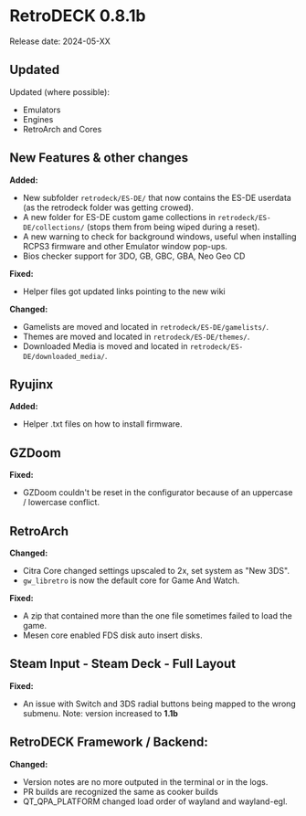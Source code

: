 # RetroDECK 0.8.1b

Release date: 2024-05-XX

## Updated

Updated (where possible):

- Emulators
- Engines
- RetroArch and Cores

## New Features & other changes

**Added:**

- New subfolder `retrodeck/ES-DE/` that now contains the ES-DE userdata (as the retrodeck folder was getting crowed).
- A new folder for ES-DE custom game collections in `retrodeck/ES-DE/collections/` (stops them from being wiped during a reset).
- A new warning to check for background windows, useful when installing RCPS3 firmware and other Emulator window pop-ups.
- Bios checker support for 3DO, GB, GBC, GBA, Neo Geo CD

**Fixed:**

- Helper files got updated links pointing to the new wiki

**Changed:**

- Gamelists are moved and located in  `retrodeck/ES-DE/gamelists/`.
- Themes are moved and located in  `retrodeck/ES-DE/themes/`.
- Downloaded Media is moved and located in `retrodeck/ES-DE/downloaded_media/`.

## Ryujinx

**Added:**

- Helper .txt files on how to install firmware.

## GZDoom

**Fixed:**

- GZDoom couldn't be reset in the configurator because of an uppercase / lowercase conflict.

## RetroArch

**Changed:**

- Citra Core changed settings upscaled to 2x, set system as "New 3DS".
- `gw_libretro` is now the default core for Game And Watch.

**Fixed:**

- A zip that contained more than the one file sometimes failed to load the game.
- Mesen core enabled FDS disk auto insert disks.

## Steam Input - Steam Deck - Full Layout

**Fixed:**

- An issue with Switch and 3DS radial buttons being mapped to the wrong submenu. Note: version increased to **1.1b**

##  RetroDECK Framework / Backend:

**Changed:**

- Version notes are no more outputed in the terminal or in the logs.
- PR builds are recognized the same as cooker builds
- QT_QPA_PLATFORM changed load order of wayland and wayland-egl.
